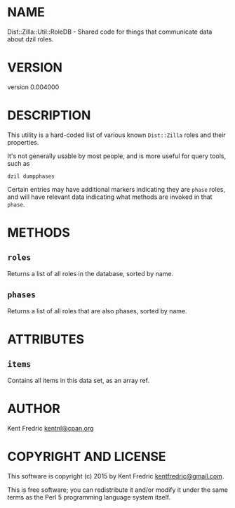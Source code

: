 # NAME

Dist::Zilla::Util::RoleDB - Shared code for things that communicate data about dzil roles.

# VERSION

version 0.004000

# DESCRIPTION

This utility is a hard-coded list of various known `Dist::Zilla` roles and their properties.

It's not generally usable by most people, and is more useful for query tools, such as

    dzil dumpphases

Certain entries may have additional markers indicating they are `phase` roles,
and will have relevant data indicating what methods are invoked in that `phase`.

# METHODS

## `roles`

Returns a list of all roles in the database, sorted by name.

## `phases`

Returns a list of all roles that are also phases, sorted by name.

# ATTRIBUTES

## `items`

Contains all items in this data set, as an array ref.

# AUTHOR

Kent Fredric <kentnl@cpan.org>

# COPYRIGHT AND LICENSE

This software is copyright (c) 2015 by Kent Fredric <kentfredric@gmail.com>.

This is free software; you can redistribute it and/or modify it under
the same terms as the Perl 5 programming language system itself.
